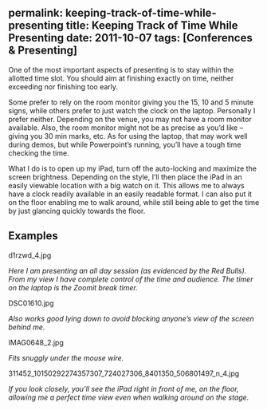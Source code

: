 permalink: keeping-track-of-time-while-presenting
title: Keeping Track of Time While Presenting
date: 2011-10-07
tags: [Conferences & Presenting]
---
One of the most important aspects of presenting is to stay within the allotted time slot. You should aim at finishing exactly on time, neither exceeding nor finishing too early.

<!-- more -->

Some prefer to rely on the room monitor giving you the 15, 10 and 5 minute signs, while others prefer to just watch the clock on the laptop. Personally I prefer neither. Depending on the venue, you may not have a room monitor available. Also, the room monitor might not be as precise as you’d like – giving you 30 min marks, etc. As for using the laptop, that may work well during demos, but while Powerpoint’s running, you’ll have a tough time checking the time.

What I do is to open up my iPad, turn off the auto-locking and maximize the screen brightness. Depending on the style, I’ll then place the iPad in an easily viewable location with a big watch on it. This allows me to always have a clock readily available in an easily readable format. I can also put it on the floor enabling me to walk around, while still being able to get the time by just glancing quickly towards the floor.

## Examples

d1rzwd_4.jpg

*Here I am presenting an all day session (as evidenced by the Red Bulls). From my view I have complete control of the time and audience. The timer on the laptop is the Zoomit break timer.*

DSC01610.jpg

*Also works good lying down to avoid blocking anyone’s view of the screen behind me.*

IMAG0648_2.jpg

*Fits snuggly under the mouse wire.*

311452_10150292274357307_724027306_8401350_506801497_n_4.jpg

*If you look closely, you’ll see the iPad right in front of me, on the floor, allowing me a perfect time view even when walking around on the stage.*
